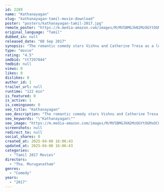 ```yaml
---
id: 2289
name: "Kathanayagan"
slug: "kathanayagan-tamil-movie-download"
poster: "posters/kathanayagan-tamil-2017.jpg"
remote_poster: "https://m.media-amazon.com/images/M/MV5BMGJkN2MzOGYtOGMxOC00ODc3LTkzZmEtMzVkZGU2OTgyOTJjXkEyXkFqcGdeQXVyMTEzNzg0Mjkx._V1_SX300.jpg"
original_language: "Tamil"
dubbed_in: null
released_date: "08 Sep 2017"
synopsis: "The romantic comedy stars Vishnu and Catherine Tresa as a loving couple. Vishnu's character faces a problem, however, as he has to try hard to win the approval of his girlfriend's father."
type: "movie"
rating: "4.5"
imdbid: "tt7297844"
tmdbid: null
views: 0
likes: 0
dislikes: 0
author_id: 1
trailer_url: null
runtime: "122 min"
is_featured: 0
is_active: 1
is_comingsoon: 0
seo_title: "Kathanayagan"
seo_description: "The romantic comedy stars Vishnu and Catherine Tresa as a loving couple. Vishnu's character faces a problem, however, as he has to try hard to win the approval of his girlfriend's father."
seo_keywords: "\"Kathanayagan\""
seo_image: "https://m.media-amazon.com/images/M/MV5BMGJkN2MzOGYtOGMxOC00ODc3LTkzZmEtMzVkZGU2OTgyOTJjXkEyXkFqcGdeQXVyMTEzNzg0Mjkx._V1_SX300.jpg"
screenshots: null
redirect_to: null
social_shares: 0
created_at: 2025-04-08 16:06:43
updated_at: 2025-04-08 16:06:43
categories:
  - "Tamil 2017 Movies"
directors:
  - "Tha. Muruganatham"
genres:
  - "Comedy"
years:
  - "2017"
---
```


